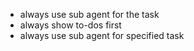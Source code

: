 - always use sub agent for the task
- always show to-dos first
- always use sub agent for specified task